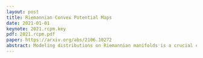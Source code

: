 ```yaml
---
layout: post
title: Riemannian Convex Potential Maps
date: 2021-01-01
keynote: 2021.rcpm.key
pdf: 2021.rcpm.pdf
paper: https://arxiv.org/abs/2106.10272
abstract: Modeling distributions on Riemannian manifolds is a crucial component in understanding non-Euclidean data that arises, e.g., in physics and geology. The budding approaches in this space are limited by representational and computational tradeoffs. We propose and study a class of flows that uses convex potentials from Riemannian optimal transport. These are universal and can model distributions on any compact Riemannian manifold without requiring domain knowledge of the manifold to be integrated into the architecture. We demonstrate that these flows can model standard distributions on spheres, and tori, on synthetic and geological data.
---
```


